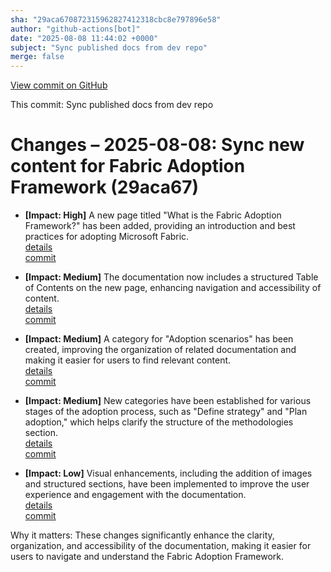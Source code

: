 ```yaml
---
sha: "29aca670872315962827412318cbc8e797896e58"
author: "github-actions[bot]"
date: "2025-08-08 11:44:02 +0000"
subject: "Sync published docs from dev repo"
merge: false
---
```


[View commit on GitHub](https://github.com/TheTrustedAdvisor/FabricAdoptionFramework/commit/29aca670872315962827412318cbc8e797896e58)

This commit: Sync published docs from dev repo

# Changes – 2025-08-08: Sync new content for Fabric Adoption Framework (29aca67)

- **[Impact: High]** A new page titled "What is the Fabric Adoption Framework?" has been added, providing an introduction and best practices for adopting Microsoft Fabric.  
   [details](/docs/about/changes/2025-08-08-what-is-the-fabric-adoption-framework)  
   [commit](https://github.com/TheTrustedAdvisor/FabricAdoptionFramework/commit/29aca670872315962827412318cbc8e797896e58)

- **[Impact: Medium]** The documentation now includes a structured Table of Contents on the new page, enhancing navigation and accessibility of content.  
   [details](/docs/about/changes/2025-08-08-what-is-the-fabric-adoption-framework)  
   [commit](https://github.com/TheTrustedAdvisor/FabricAdoptionFramework/commit/29aca670872315962827412318cbc8e797896e58)

- **[Impact: Medium]** A category for "Adoption scenarios" has been created, improving the organization of related documentation and making it easier for users to find relevant content.  
   [details](/docs/about/changes/2025-08-08-adoption-scenarios-category)  
   [commit](https://github.com/TheTrustedAdvisor/FabricAdoptionFramework/commit/29aca670872315962827412318cbc8e797896e58)

- **[Impact: Medium]** New categories have been established for various stages of the adoption process, such as "Define strategy" and "Plan adoption," which helps clarify the structure of the methodologies section.  
   [details](/docs/about/changes/2025-08-08-methodologies-categories)  
   [commit](https://github.com/TheTrustedAdvisor/FabricAdoptionFramework/commit/29aca670872315962827412318cbc8e797896e58)

- **[Impact: Low]** Visual enhancements, including the addition of images and structured sections, have been implemented to improve the user experience and engagement with the documentation.  
   [details](/docs/about/changes/2025-08-08-visual-enhancements)  
   [commit](https://github.com/TheTrustedAdvisor/FabricAdoptionFramework/commit/29aca670872315962827412318cbc8e797896e58)

Why it matters: These changes significantly enhance the clarity, organization, and accessibility of the documentation, making it easier for users to navigate and understand the Fabric Adoption Framework.
